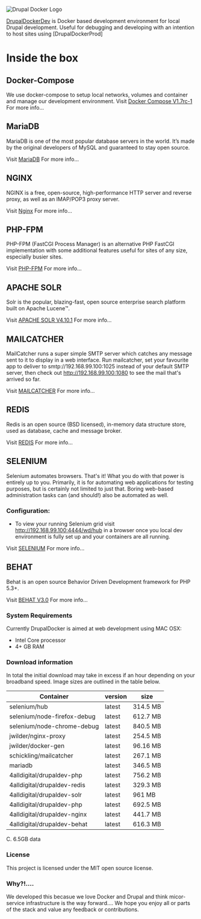 ![Drupal Docker Logo](https://raw.githubusercontent.com/4alldigital/drupaldev-docker/master/docs/images/drupal-docker-logo-monochrome.png)

[DrupalDockerDev](http://www.4alldigital.io/drupaldocker) is Docker based development environment for local Drupal development. Useful for debugging and developing with an intention to host sites using [DrupalDockerProd]

# Inside the box

## Docker-Compose
We use docker-compose to setup local networks, volumes and container and manage our development environment.
Visit [Docker Compose V1.7rc-1](https://docs.docker.com/compose/) For more info...

## MariaDB
MariaDB is one of the most popular database servers in the world. It’s made by the original developers of MySQL and guaranteed to stay open source.

Visit [MariaDB](https://mariadb.org) For more info...

## NGINX
NGINX is a free, open-source, high-performance HTTP server and reverse proxy, as well as an IMAP/POP3 proxy server.

Visit [Nginx](https://www.nginx.com/resources/wiki/) For more info...

## PHP-FPM
PHP-FPM (FastCGI Process Manager) is an alternative PHP FastCGI implementation with some additional features useful for sites of any size, especially busier sites.

Visit [PHP-FPM](http://php-fpm.org) For more info...

## APACHE SOLR
Solr is the popular, blazing-fast, open source enterprise search platform built on Apache Lucene™.

Visit [APACHE SOLR V4.10.1](http://lucene.apache.org/solr/) For more info...

## MAILCATCHER
MailCatcher runs a super simple SMTP server which catches any message sent to it to display in a web interface. Run mailcatcher, set your favourite app to deliver to smtp://192.168.99.100:1025 instead of your default SMTP server, then check out http://192.168.99.100:1080 to see the mail that's arrived so far.

Visit [MAILCATCHER](https://mailcatcher.me) For more info...


## REDIS
Redis is an open source (BSD licensed), in-memory data structure store, used as database, cache and message broker.

Visit [REDIS](http://redis.io) For more info...

## SELENIUM
Selenium automates browsers. That's it! What you do with that power is entirely up to you. Primarily, it is for automating web applications for testing purposes, but is certainly not limited to just that. Boring web-based administration tasks can (and should!) also be automated as well.

### Configuration:
 - To view your running Selenium grid visit http://192.168.99.100:4444/wd/hub in a browser once you local dev environment is fully set up and your containers are all running.

Visit [SELENIUM](http://www.seleniumhq.org) For more info...

## BEHAT
Behat is an open source Behavior Driven Development framework for PHP 5.3+.

Visit [BEHAT V3.0](http://docs.behat.org/en/v3.0/) For more info...

### System Requirements

Currently DrupalDocker is aimed at web development using MAC OSX:
  - Intel Core processor
  - 4+ GB RAM

### Download information

  In total the initial download may take in excess if an hour depending on your broadband speed.  Image sizes are outlined in the table below.

  | Container                   | version | size     |
  |-----------------------------|---------|----------|
  | selenium/hub                | latest  | 314.5 MB |
  | selenium/node-firefox-debug | latest  | 612.7 MB |
  | selenium/node-chrome-debug  | latest  | 840.5 MB |
  | jwilder/nginx-proxy         | latest  | 254.5 MB |
  | jwilder/docker-gen          | latest  | 96.16 MB |
  | schickling/mailcatcher      | latest  | 267.1 MB |
  | mariadb                     | latest  | 346.5 MB |
  | 4alldigital/drupaldev-php   | latest  | 756.2 MB |
  | 4alldigital/drupaldev-redis | latest  | 329.3 MB |
  | 4alldigital/drupaldev-solr  | latest  | 961 MB   |
  | 4alldigital/drupaldev-php   | latest  | 692.5 MB |
  | 4alldigital/drupaldev-nginx | latest  | 441.7 MB |
  | 4alldigital/drupaldev-behat | latest  | 616.3 MB |

C. 6.5GB data

### License

This project is licensed under the MIT open source license.

### Why?!....

We developed this becasue we love Docker and Drupal and think micor-service infrastructure is the way forward....  We hope you enjoy all or parts of the stack and value any feedback or contributions.

